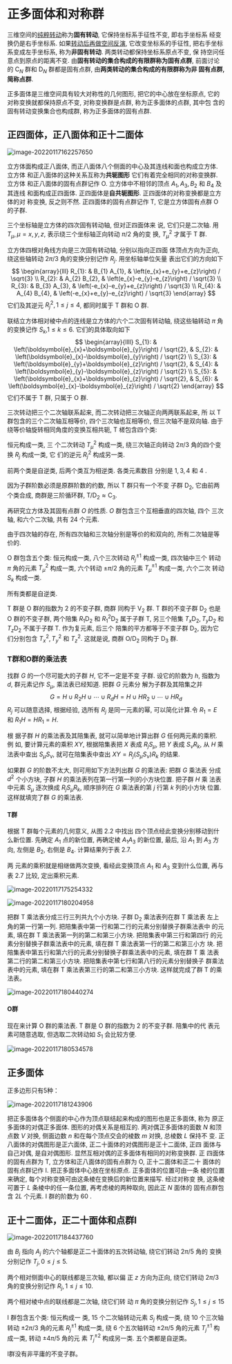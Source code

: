 # 正多面体和对称群

三维空间的<u>纯粹转动</u>称为**固有转动**, 它保持坐标系手征性不变, 即右手坐标系 经变换仍是右手坐标系. 如果<u>转动后再做空间反演</u>, 它改变坐标系的手征性, 把右手坐标系变成左手坐标系, 称为**非固有转动**. 两类转动都保持坐标系原点不变, 保 持空问任意点到原点的距离不变. 由**固有转动的集合构成的有限群称为固有点群**, 前面讨论的 $\mathrm{C}_{N}$ 群和 $\mathrm{D}_{N}$ 群都是固有点群, 由**两类转动的集合构成的有限群称为非 固有点群, 简称点群**.

正多面体是三维空间具有较大对称性的几何图形, 把它的中心放在坐标原点, 它的对称变换就都保持原点不变, 对称变换群是点群, 称为正多面体的点群, 其中包 含的固有转动变换集合也构成群, 称为正多面体的固有点群. 

## 正四面体，正八面体和正十二面体

![image-20220117162257650](https://s2.loli.net/2022/01/17/qgpXEsILxNT8t2P.png)

立方体面构成正八面体, 而正八面体八个侧面的中心及其连线和面也构成立方体. 立方体 和正八面体的这种关系互称为**共轭图形** 它们有着完全相同的对称变换群. 立方体 和正八面体的固有点群记作 $\mathrm{O}$. 立方体中不相邻的顶点 $A_{1}, A_{3}, B_{2}$ 和 $B_{4}$ 及其连线 和面构成正四面体. 正四面体是**自共轭图形**. 正四面体的对称变换都是立方体的对 称变换, 反之则不然. 正四面体的固有点群记作 $\mathrm{T}$, 它是立方体固有点群 $\mathrm{O}$ 的子群.

三个坐标轴是立方体的四次固有转动轴, 但对正四面体来 说, 它们只是二次轴. 用 $T_{\mu}, \mu=x, y, z$, 表示绕三个坐标轴正向转动 $\pi / 2$ 角的变 换, $T_{\mu}^{2}$ 才属于 $\mathrm{T}$ 群. 

立方体四根对角线方向是三次固有转动轴, 分别以指向正四面 体顶点方向为正向, 绕这些轴转动 $2 \pi / 3$ 角的变换分别记作 $R_{j}$. 用坐标轴单位矢量 表出它们的方向如下
$$
\begin{array}{lll}
R_{1}: & B_{1} A_{1}, & \left(e_{x}+e_{y}+e_{z}\right) / \sqrt{3} \\
R_{2}: & A_{2} B_{2}, & \left(e_{x}-e_{y}-e_{z}\right) / \sqrt{3} \\
R_{3}: & B_{3} A_{3}, & \left(-e_{x}-e_{y}+e_{z}\right) / \sqrt{3} \\
R_{4}: & A_{4}  B_{4}, & \left(-e_{x}+e_{y}-e_{z}\right) / \sqrt{3}
\end{array}
$$
它们及其逆元 $R_{j}^{2}, 1 \leqslant j \leqslant 4$, 都同时属于 $\mathrm{T}$ 群和 $\mathrm{O}$ 群. 

联结立方体相对棱中点的连线是立方体的六个二次固有转动轴, 绕这些轴转动 $\pi$ 角的变换记作 $S_{k}$,$1 \leqslant k \leqslant 6$. 它们的具体取向如下
$$
\begin{array}{llll}
S_{1}: & \left(\boldsymbol{e}_{x}+\boldsymbol{e}_{y}\right) / \sqrt{2}, & S_{2}: & \left(\boldsymbol{e}_{x}-\boldsymbol{e}_{y}\right) / \sqrt{2} \\
S_{3}: & \left(\boldsymbol{e}_{y}+\boldsymbol{e}_{z}\right) / \sqrt{2}, & S_{4}: & \left(\boldsymbol{e}_{y}-\boldsymbol{e}_{z}\right) / \sqrt{2} \\
S_{5}: & \left(\boldsymbol{e}_{x}+\boldsymbol{e}_{z}\right) / \sqrt{2}, & S_{6}: & \left(\boldsymbol{e}_{x}-\boldsymbol{e}_{z}\right) / \sqrt{2}
\end{array}
$$
它们不属于 $\mathrm{T}$ 群, 只属于 $\mathrm{O}$ 群.

三次转动把三个二次轴联系起来, 而二次转动把三次轴正向两两联系起来, 所 以 $\mathrm{T}$ 群包含的三个二次轴互相等价, 四个三次轴也互相等价, 但三次轴不是双向轴. 由于绕等价轴旋转相同角度的变换互相共轭, $\mathrm{T}$ 槎包含四个类: 

恒元构成一类, 三 个二次转动 $T_{\mu}^{2}$ 构成一类, 绕三次轴正向转动 $2 \pi / 3$ 角的四个变换 $R_{j}$ 构成一类, 它 们的逆元 $R_{j}^{2}$ 构成另一类. 

前两个类是自逆类, 后两个类互为相逆类. 各类元素数目 分别是 $1,3,4$ 和 4 . 

因为子群阶数必须是原群阶数的约数, 所以 $\mathrm{T}$ 群只有一个不变 子群 $\mathrm{D}_{2}$, 它由前两个类合成, 商群是三阶循环群, $\mathrm{T} / \mathrm{D}_{2} \approx \mathrm{C}_{3}$.

再研究立方体及其固有点群 $O$ 的性质. $O$ 群包含三个互相垂直的四次轴, 四个 三次轴, 和六个二次轴, 共有 24 个元素. 

由于四次轴的存在, 所有四次轴和三次轴分别是等价的和双向的, 所有二次轴是等 价的. 

O 群包含五个类: 恒元构成一类, 八个三次转动 $R_{j}^{\pm 1}$ 构成一类, 四次轴中三个 转动 $\pi$ 角的元素 $T_{\mu}^{2}$ 构成一类, 六个转动 $\pm \pi / 2$ 角的元素 $T_{\mu}^{\pm 1}$ 构成一类, 六个二次 转动 $S_{k}$ 构成一类. 

所有类都是自逆类.

$\mathrm{T}$ 群是 $\mathrm{O}$ 群的指数为 2 的不变子群, 商群 同构于 $\mathrm{V}_{2}$ 群. $\mathrm{T}$ 群的不变子群 $\mathrm{D}_{2}$ 也是 $\mathrm{O}$ 群的不变子群, 两个陪集 $R_{1} \mathrm{D}_{2}$ 和 $R_{1}^{2} \mathrm{D}_{2}$ 属于子群 $\mathrm{T}$, 另三个陪集 $T_{x} \mathrm{D}_{2}, T_{y} \mathrm{D}_{2}$ 和 $T_{z} \mathrm{D}_{2}$ 不属于子群 $\mathrm{T}$. 作为复元素, 后三个 陪集的平方都等于不变子群 $\mathrm{D}_{2}$, 因为它们分别包含 $T_{x}^{2}, T_{y}^{2}$ 和 $T_{z}^{2}$. 这就是说, 商群 $\mathrm{O} / \mathrm{D}_{2}$ 同构于 $\mathrm{D}_{3}$ 群.

### T群和O群的乘法表

找群 $G$ 的一个尽可能大的子群 $H$, 它不一定是不变 子群. 设它的阶数为 $h$, 指数为 $d$, 群元素记作 $S_{\mu}$, 乘法表已经知道. 把群 $G$ 元素分 解为子群及其陪集之并
$$
G=H \cup R_{2} H \cup \cdots \cup R_{d} H=H \cup H R_{2} \cup \cdots \cup H R_{d}
$$
$R_{j}$ 可以随意选择, 根据经验, 选所有 $R_{j}$ 是同一元素的幂, 可以简化计算.令 $R_{1}=E$ 和 $R_{1} H=H R_{1}=H$.

根 据子群 $H$ 的乘法表及其陪集表, 就可以简单地计算出群 $G$ 任何两元素的乘积. 例 如, 要计算元素的乘积 $X Y$, 根据陪集表把 $X$ 表成 $R_{j} S_{\mu}$, 把 $Y$ 表成 $S_{\nu} R_{k}$, 从 $H$ 乘 法表中查出 $S_{\mu} S_{\nu}$, 就可在陪集表中查出 $X Y=R_{j}\left(S_{\mu} S_{\nu}\right) R_{k}$ 的结果.

如果群 $G$ 的阶数不太大, 则可用如下方法列出群 $G$ 的乘法表: 把群 $G$ 乘法表 分成 $d^{2}$ 个小方块, 子群 $H$ 的乘法表列在第一行第一列的小方块位置. 把子群 $H$ 乘 法表中元素 $S_{\mu}$ 逐次换成 $R_{j} S_{\mu} R_{k}$, 顺序排列在 $G$ 乘法表的第 $j$ 行第 $k$ 列的小方块 位置. 这样就填完了群 $G$ 的乘法表.

#### T群

根据 $\mathrm{T}$ 群每个元素的几何意义, 从图 $2.2$ 中找出 四个顶点经此变换分别移动到什么新位置. 先确定 $A_{1}$ 点的新位置, 再确定棱 $A_{1} A_{3}$ 的新位置, 最后, 沿 $A_{1}$ 到 $A_{3}$ 方向, 左侧是 $B_{2}$, 右侧是 $B_{4}$. 计算结果列于表 2.7. 

两 元素的乘积就是相继做两次变换, 看经此变换顶点 $A_{1}$ 和 $A_{3}$ 变到什么位置, 再与表 $2.7$ 比较, 定出乘积元素.

![image-20220117175254332](https://s2.loli.net/2022/01/17/QDFacerRvHCTKOt.png)

![image-20220117180204958](https://s2.loli.net/2022/01/17/Kfn7WIkCJx9hj8o.png)

把群 $\mathrm{T}$ 乘法表分成三行三列共九个小方块. 子群 $\mathrm{D}_{2}$ 乘法表列在群 $\mathrm{T}$ 乘法表 左上角的第一行第一列. 把陪集表中第一行和第二行的元素分别替换子群乘法表中 的元素, 填在群 $\mathrm{T}$ 乘法表第一列的第二和第三小方块. 把陪集表中第三行和第四行 的元素分别替换子群乘法表中的元素, 填在群 $\mathrm{T}$ 乘法表第一行的第二和第三小方 块. 把陪集表中第五行和第六行的元素分别替换子群乘法表中的元素, 填在群 $\mathrm{T}$ 乘 法表第二行的第二和第三小方块. 把陪集表中第七行和第八行的元素分别替换子 群乘法表中的元素, 填在群 $\mathrm{T}$ 乘法表第三行的第二和第三小方块. 这样就完成了群 $\mathrm{T}$ 的乘法表。

![image-20220117180440274](https://s2.loli.net/2022/01/17/9MYTO1wL3b75Bfr.png)

#### O群

现在来计算 $\mathrm{O}$ 群的乘法表. $\mathrm{T}$ 群是 $\mathrm{O}$ 群的指数为 2 的不变子群. 陪集中的代 表元素可随意选取, 但选取二次转动如 $S_{1}$ 会比较方便.

![image-20220117180534578](https://s2.loli.net/2022/01/17/DEy9BnvPoSc83Nq.png)

## 正多面体

正多边形只有5种：

![image-20220117181243906](https://s2.loli.net/2022/01/17/tFOgusaZJW3C4nw.png)

把正多面体各个侧面的中心作为顶点联结起来构成的图形也是正多面体, 称为 原正多面体的对偶正多面体. 图形的对偶关系是相互的. 两对偶正多面体的面数 $N$ 和顶点数 $V$ 对换, 侧面边数 $n$ 和在每个顶点交会的棱数 $m$ 对换, 总棱数 $L$ 保持不 变. 正八面体的对偶图形是正六面体, 正二十面体的对偶图形是正十二面体, 正四 面体与自己对偶, 是自对偶图形. 显然互相对偶的正多面体有相同的对称变换群. 正 四面体的固有点群为 $\mathrm{T}$, 立方体和正八面体的固有点群为 $\mathrm{O}$, 正十二面体和正二十 面体的固有点群记作 I. 把正多面体中心放在坐标原点. 正多面体的位置可由一条 棱的位置来确定, 每个对称变换可由这条棱在变换后的新位置来描写. 经过对称变 换, 这条棱可置于 $L$ 条棱中的任一条位置, 再考虑棱的两种取向, 因此正 $N$ 面体的 固有点群包含 $2 L$ 个元素. I 群的阶数为 60 .

## 正十二面体，正二十面体和点群I

![image-20220117184437760](https://s2.loli.net/2022/01/17/rY7UGy8l4N3feAn.png)

由 $B_{j}$ 指向 $A_{j}$ 的六个轴都是正二十面体的五次转动轴, 绕它们转动 $2 \pi / 5$ 角的 变换分别记作 $T_{j}, 0 \leqslant j \leqslant 5$. 

两个相对侧面中心的联线都是三次轴, 都以偏 正 $z$ 方向为正向, 绕它们转动 $2 \pi / 3$ 角的变换分别记作 $R_{j}, 1 \leqslant j \leqslant 10$. 

两个相对棱中点的联线都是二次轴, 绕它们转 动 $\pi$ 角的变换分别记作 $S_{j}, 1 \leqslant j \leqslant 15$

I 群包含五个类: 恒元构成一 类, 15 个二次轴转动元素 $S_{j}$ 构成一类, 绕 10 个三次轴转动 $\pm 2 \pi / 3$ 角的元素 $R_{j}^{\pm 1}$ 构成一类, 绕 6 个五次轴转动 $\pm 2 \pi / 5$ 角的元素 $T_{j}^{\pm 1}$ 构成一类, 转动 $\pm 4 \pi / 5$ 角的元 素 $T_{j}^{\pm 2}$ 构成另一类. 五个类都是自逆类。

I群没有非平庸的不变子群。